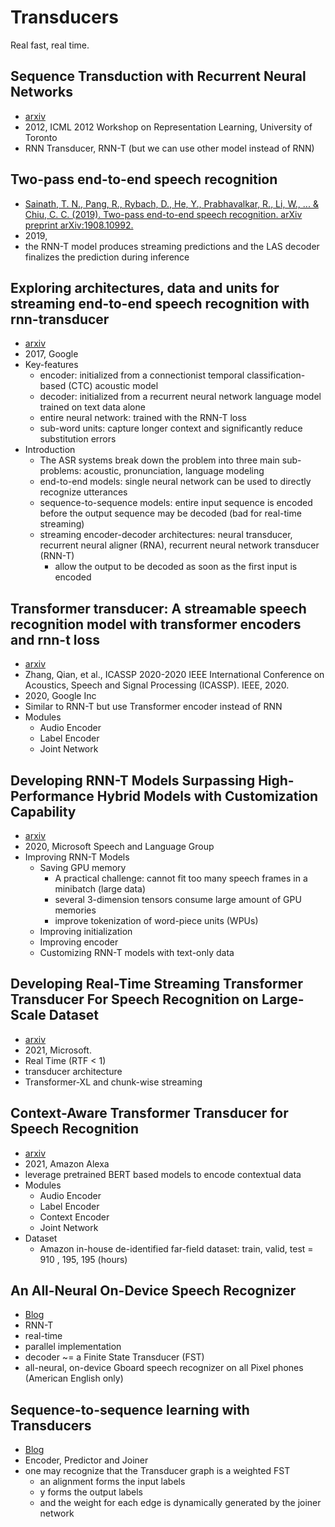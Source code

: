 # Transducers
Real fast, real time.

## Sequence Transduction with Recurrent Neural Networks
- [arxiv](https://arxiv.org/pdf/1211.3711.pdf)
- 2012, ICML 2012 Workshop on Representation Learning, University of Toronto
- RNN Transducer, RNN-T (but we can use other model instead of RNN)

## Two-pass end-to-end speech recognition
- [Sainath, T. N., Pang, R., Rybach, D., He, Y., Prabhavalkar, R., Li, W., ... & Chiu, C. C. (2019). Two-pass end-to-end speech recognition. arXiv preprint arXiv:1908.10992.](https://arxiv.org/pdf/1908.10992.pdf)
- 2019, 
- the RNN-T model produces streaming predictions and the LAS decoder finalizes the prediction during inference

## Exploring architectures, data and units for streaming end-to-end speech recognition with rnn-transducer
- [arxiv](https://arxiv.org/pdf/1801.00841.pdf)
- 2017, Google
- Key-features
  - encoder: initialized from a connectionist temporal classification-based (CTC) acoustic model
  - decoder: initialized from a recurrent neural network language model trained on text data alone
  - entire neural network: trained with the RNN-T loss
  - sub-word units: capture longer context and significantly reduce substitution errors
- Introduction
  - The ASR systems break down the problem into three main sub-problems: acoustic, pronunciation, language modeling
  - end-to-end models: single neural network can be used to directly recognize utterances
  - sequence-to-sequence models: entire input sequence is encoded before the output sequence may be decoded (bad for real-time streaming)
  - streaming encoder-decoder architectures: neural transducer, recurrent neural aligner (RNA), recurrent neural network transducer (RNN-T)
    - allow the output to be decoded as soon as the first input is encoded

## Transformer transducer: A streamable speech recognition model with transformer encoders and rnn-t loss
- [arxiv](https://arxiv.org/pdf/2002.02562)
- Zhang, Qian, et al., ICASSP 2020-2020 IEEE International Conference on Acoustics, Speech and Signal Processing (ICASSP). IEEE, 2020.
- 2020, Google Inc
- Similar to RNN-T but use Transformer encoder instead of RNN 
- Modules
  - Audio Encoder
  - Label Encoder
  - Joint Network

## Developing RNN-T Models Surpassing High-Performance Hybrid Models with Customization Capability
- [arxiv](https://arxiv.org/pdf/2007.15188.pdf)
- 2020, Microsoft Speech and Language Group
- Improving RNN-T Models
  - Saving GPU memory
    - A practical challenge: cannot fit too many speech frames in a minibatch (large data)
    - several 3-dimension tensors consume large amount of GPU memories
    - improve tokenization of word-piece units (WPUs)
  - Improving initialization
  - Improving encoder
  - Customizing RNN-T models with text-only data

## Developing Real-Time Streaming Transformer Transducer For Speech Recognition on Large-Scale Dataset
- [arxiv](https://arxiv.org/pdf/2010.11395.pdf)
- 2021, Microsoft.
- Real Time (RTF < 1)
- transducer architecture
- Transformer-XL and chunk-wise streaming

## Context-Aware Transformer Transducer for Speech Recognition
- [arxiv](https://arxiv.org/abs/2111.03250)
- 2021, Amazon Alexa
- leverage pretrained BERT based models to encode contextual data 
- Modules
  - Audio Encoder
  - Label Encoder
  - Context Encoder
  - Joint Network
- Dataset
  - Amazon in-house de-identified far-field dataset: train, valid, test = 910 , 195, 195 (hours)

## An All-Neural On-Device Speech Recognizer
- [Blog](https://ai.googleblog.com/2019/03/an-all-neural-on-device-speech.html)
- RNN-T
- real-time
- parallel implementation
- decoder ~= a Finite State Transducer (FST)
- all-neural, on-device Gboard speech recognizer on all Pixel phones (American English only)

## Sequence-to-sequence learning with Transducers
- [Blog](https://lorenlugosch.github.io/posts/2020/11/transducer/)
- Encoder, Predictor and Joiner
- one may recognize that the Transducer graph is a weighted FST
  - an alignment forms the input labels
  - y forms the output labels
  - and the weight for each edge is dynamically generated by the joiner network

